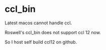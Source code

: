 # ccl_bin

Latest macos cannot handle ccl. 

Roswell's ccl_bin does not support ccl 12 now.

So I host self build ccl12 on github.

